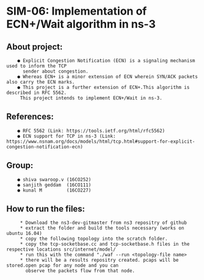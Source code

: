 # SIM-06: Implementation of ECN+/Wait algorithm in ns-3 

## About project:
        ● Explicit Congestion Notification (ECN) is a signaling mechanism used to inform the TCP 
          sender about congestion.
        ● Whereas ECN+ is a minor extension of ECN wherein SYN/ACK packets also carry the ECN marks.
        ● This project is a further extension of ECN+.This algorithm is described in RFC 5562. 
         This project intends to implement ECN+/Wait in ns-3.
         
## References:
        ● RFC 5562 (Link: ​https://tools.ietf.org/html/rfc5562​) 
        ● ECN support for TCP in ns-3 (Link: https://www.nsnam.org/docs/models/html/tcp.html#support-for-explicit-congestion-notification-ecn​)
        
## Group:
        ● shiva swaroop.v (16CO252)
        ● sanjith geddam  (16CO111)
        ● kunal M         (16CO227)

## How to run the files:
         
         * Download the ns3-dev-gitmaster from ns3 repositry of github
         * extract the folder and build the tools necessary (works on ubuntu 16.04)
         * copy the following topology into the scratch folder.
         * copy the tcp-socketbase.cc and tcp-socketbase.h files in the respective locations src/internet/model/
         * run this with the command "./waf --run <topology-file name>
         * there will be a results repositry created. pcaps will be stored.open pcap for any node and you can 
           observe the packets flow from that node.
